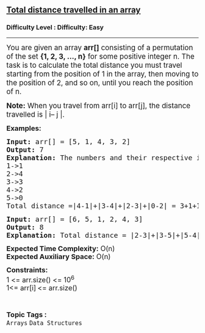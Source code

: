 <h2><a href="https://www.geeksforgeeks.org/problems/total-distance-travelled-in-an-array3628/1?page=1&category=Arrays&status=unsolved,attempted&sortBy=accuracy">Total distance travelled in an array</a></h2><h3>Difficulty Level : Difficulty: Easy</h3><hr><div class="problems_problem_content__Xm_eO"><p><span style="font-size: 14pt;">You are given an array <strong>arr[]</strong> consisting of a permutation of the set <strong>{1, 2, 3, …, n}</strong> for some positive integer n. The task is to calculate the total distance you must travel starting from the position of 1 in the array, then moving to the position of 2, and so on, until you reach the position of n.</span></p>
<p><span style="font-size: 14pt;"><strong>Note:</strong> When you travel from arr[i] to arr[j], the distance travelled is | i– j |.</span></p>
<p><span style="font-size: 18px;"><strong>Examples:</strong></span></p>
<pre><span style="font-size: 18px;"><strong>Input: </strong>arr[] = [5, 1, 4, 3, 2]
<strong>Output:</strong> 7
<strong>Explanation:</strong> The numbers and their respective indices are given below:
1-&gt;1
2-&gt;4
3-&gt;3
4-&gt;2
5-&gt;0
Total distance =|4-1|+|3-4|+|2-3|+|0-2| = 3+1+1+2 = 7.
</span></pre>
<pre><span style="font-size: 18px;"><strong>Input: </strong>arr[] = [6, 5, 1, 2, 4, 3]
<strong>Output:</strong> 8
<strong>Explanation:</strong> Total distance = |2-3|+|3-5|+|5-4|+|4-1|+|1-0| = 1+2+1+3+1 = 8.</span></pre>
<p><span style="font-size: 18px;"><strong>Expected Time Complexity:</strong> O(n)<br><strong>Expected Auxiliary Space:</strong> O(n)</span></p>
<p><span style="font-size: 18px;"><strong>Constraints:</strong><br>1 &lt;= arr.size() &lt;= 10<sup>6</sup><br>1&lt;= arr[i]<sub>&nbsp;</sub>&lt;= arr.size()</span></p></div><br><p><span style=font-size:18px><strong>Topic Tags : </strong><br><code>Arrays</code>&nbsp;<code>Data Structures</code>&nbsp;